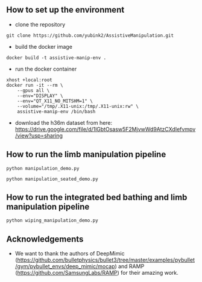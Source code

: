 ## How to set up the environment

* clone the repository
```
git clone https://github.com/yubink2/AssistiveManipulation.git
```

* build the docker image
```
docker build -t assistive-manip-env .
```

* run the docker container
```
xhost +local:root
docker run -it --rm \
    --gpus all \
    --env="DISPLAY" \
    --env="QT_X11_NO_MITSHM=1" \
    --volume="/tmp/.X11-unix:/tmp/.X11-unix:rw" \
    assistive-manip-env /bin/bash
```

* download the h36m dataset from here: https://drive.google.com/file/d/1lGbtOsasw5F2MjvwWd9AtzCXdIefvmpv/view?usp=sharing


## How to run the limb manipulation pipeline

```
python manipulation_demo.py
```

```
python manipulation_seated_demo.py
```

## How to run the integrated bed bathing and limb manipulation pipeline

```
python wiping_manipulation_demo.py
```

## Acknowledgements

* We want to thank the authors of DeepMimic (https://github.com/bulletphysics/bullet3/tree/master/examples/pybullet/gym/pybullet_envs/deep_mimic/mocap) and RAMP (https://github.com/SamsungLabs/RAMP) for their amazing work. 
